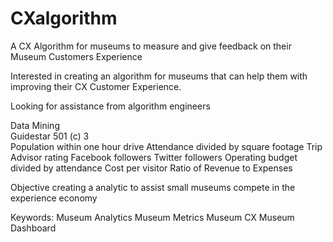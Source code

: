 # CXalgorithm
A CX Algorithm for museums to measure and give feedback on their Museum Customers Experience

Interested in creating an algorithm for museums that can help them with improving their CX Customer Experience.

Looking for assistance from algorithm engineers

Data Mining<br />
Guidestar 501 (c) 3<br />
Population within one hour drive
Attendance divided by square footage
Trip Advisor rating
Facebook followers
Twitter followers
Operating budget divided by attendance
Cost per visitor
Ratio of Revenue to Expenses

Objective creating a analytic to assist small museums compete in the experience economy

Keywords:
Museum Analytics
Museum Metrics
Museum CX
Museum Dashboard

